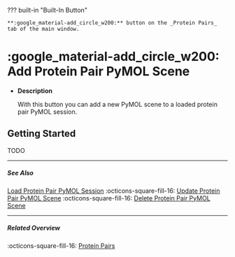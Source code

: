 ??? built-in "Built-In Button"

    **:google_material-add_circle_w200:** button on the _Protein Pairs_ tab of the main window.

# :google_material-add_circle_w200: Add Protein Pair PyMOL Scene
<div class="grid cards" markdown>

-   __Description__

     With this button you can add a new PyMOL scene to a loaded protein pair PyMOL session.

</div>

## Getting Started
TODO

---

##### See Also
[Load Protein Pair PyMOL Session](protein_pair_load_session.md) :octicons-square-fill-16: [Update Protein Pair PyMOL Scene](protein_pair_update_scene.md) :octicons-square-fill-16: [Delete Protein Pair PyMOL Scene](protein_pair_delete_scene.md)

---

##### Related Overview
:octicons-square-fill-16: [Protein Pairs](index.md)
